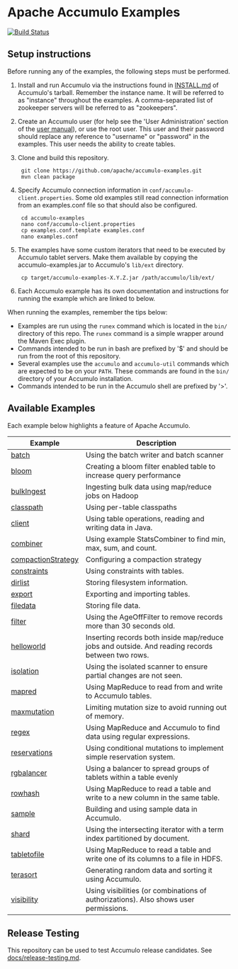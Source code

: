 <!--
Licensed to the Apache Software Foundation (ASF) under one or more
contributor license agreements.  See the NOTICE file distributed with
this work for additional information regarding copyright ownership.
The ASF licenses this file to You under the Apache License, Version 2.0
(the "License"); you may not use this file except in compliance with
the License.  You may obtain a copy of the License at

    http://www.apache.org/licenses/LICENSE-2.0

Unless required by applicable law or agreed to in writing, software
distributed under the License is distributed on an "AS IS" BASIS,
WITHOUT WARRANTIES OR CONDITIONS OF ANY KIND, either express or implied.
See the License for the specific language governing permissions and
limitations under the License.
-->
# Apache Accumulo Examples

[![Build Status][ti]][tl]

## Setup instructions

Before running any of the examples, the following steps must be performed.

1. Install and run Accumulo via the instructions found in [INSTALL.md] of Accumulo's tarball. 
   Remember the instance name. It will be referred to as "instance" throughout the examples. A
   comma-separated list of zookeeper servers will be referred to as "zookeepers".

2. Create an Accumulo user (for help see the 'User Administration' section of the 
   [user manual][manual]), or use the root user. This user and their password should replace any
   reference to "username" or "password" in the examples. This user needs the ability to create
   tables.

3. Clone and build this repository.

        git clone https://github.com/apache/accumulo-examples.git
        mvn clean package

4. Specify Accumulo connection information in `conf/accumulo-client.properties`.  Some old examples
   still read connection information from an examples.conf file so that should also be configured.

        cd accumulo-examples
        nano conf/accumulo-client.properties
        cp examples.conf.template examples.conf
        nano examples.conf

5. The examples have some custom iterators that need to be executed by Accumulo tablet servers.
   Make them available by copying the accumulo-examples.jar to Accumulo's `lib/ext` directory.

        cp target/accumulo-examples-X.Y.Z.jar /path/accumulo/lib/ext/

6. Each Accumulo example has its own documentation and instructions for running the example which
   are linked to below.

When running the examples, remember the tips below:

* Examples are run using the `runex` command which is located in the `bin/` directory of this repo.
  The `runex` command is a simple wrapper around the Maven Exec plugin.
* Commands intended to be run in bash are prefixed by '$' and should be run from the root of this
  repository.
* Several examples use the `accumulo` and `accumulo-util` commands which are expected to be on your 
  `PATH`. These commands are found in the `bin/` directory of your Accumulo installation.
* Commands intended to be run in the Accumulo shell are prefixed by '>'.

## Available Examples

Each example below highlights a feature of Apache Accumulo.

| Example | Description |
|---------|-------------|
| [batch] | Using the batch writer and batch scanner |
| [bloom] | Creating a bloom filter enabled table to increase query performance |
| [bulkIngest] | Ingesting bulk data using map/reduce jobs on Hadoop |
| [classpath] | Using per-table classpaths |
| [client] | Using table operations, reading and writing data in Java. |
| [combiner] | Using example StatsCombiner to find min, max, sum, and count. |
| [compactionStrategy] | Configuring a compaction strategy |
| [constraints] | Using constraints with tables. |
| [dirlist] | Storing filesystem information. |
| [export] | Exporting and importing tables. |
| [filedata] | Storing file data. |
| [filter] | Using the AgeOffFilter to remove records more than 30 seconds old. |
| [helloworld] | Inserting records both inside map/reduce jobs and outside. And reading records between two rows. |
| [isolation] | Using the isolated scanner to ensure partial changes are not seen. |
| [mapred] | Using MapReduce to read from and write to Accumulo tables. |
| [maxmutation] | Limiting mutation size to avoid running out of memory. |
| [regex] | Using MapReduce and Accumulo to find data using regular expressions. |
| [reservations] | Using conditional mutations to implement simple reservation system. |
| [rgbalancer] | Using a balancer to spread groups of tablets within a table evenly |
| [rowhash] | Using MapReduce to read a table and write to a new column in the same table. |
| [sample] | Building and using sample data in Accumulo. |
| [shard] | Using the intersecting iterator with a term index partitioned by document. |
| [tabletofile] | Using MapReduce to read a table and write one of its columns to a file in HDFS. |
| [terasort] | Generating random data and sorting it using Accumulo. |
| [visibility] | Using visibilities (or combinations of authorizations). Also shows user permissions. |

## Release Testing

This repository can be used to test Accumulo release candidates.  See
[docs/release-testing.md](docs/release-testing.md).

[manual]: https://accumulo.apache.org/latest/accumulo_user_manual/
[INSTALL.md]: https://github.com/apache/accumulo/blob/master/INSTALL.md
[batch]: docs/batch.md
[bloom]: docs/bloom.md
[bulkIngest]: docs/bulkIngest.md
[classpath]: docs/classpath.md
[client]: docs/client.md 
[combiner]: docs/combiner.md
[compactionStrategy]: docs/compactionStrategy.md
[constraints]: docs/constraints.md
[dirlist]: docs/dirlist.md
[export]: docs/export.md
[filedata]: docs/filedata.md
[filter]: docs/filter.md
[helloworld]: docs/helloworld.md
[isolation]: docs/isolation.md
[mapred]: docs/mapred.md
[maxmutation]: docs/maxmutation.md
[regex]: docs/regex.md
[reservations]: docs/reservations.md
[rgbalancer]: docs/rgbalancer.md
[rowhash]: docs/rowhash.md
[sample]: docs/sample.md
[shard]: docs/shard.md
[tabletofile]: docs/tabletofile.md
[terasort]: docs/terasort.md
[visibility]: docs/visibility.md
[ti]: https://travis-ci.org/apache/accumulo-examples.svg?branch=master
[tl]: https://travis-ci.org/apache/accumulo-examples
